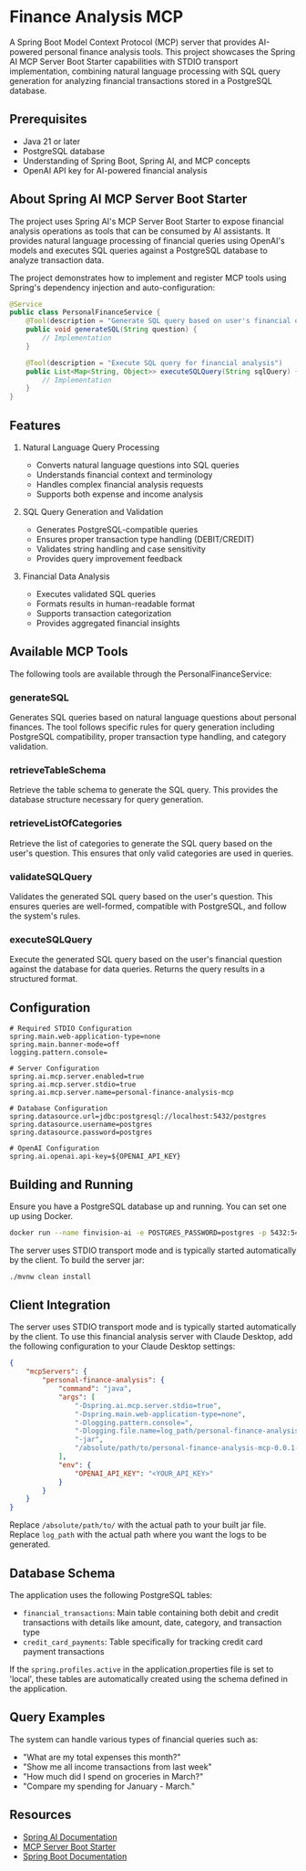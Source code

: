 # Finance Analysis MCP

A Spring Boot Model Context Protocol (MCP) server that provides AI-powered personal finance analysis tools. This project showcases the Spring AI MCP Server Boot Starter capabilities with STDIO transport implementation, combining natural language processing with SQL query generation for analyzing financial transactions stored in a PostgreSQL database.

## Prerequisites

* Java 21 or later
* PostgreSQL database
* Understanding of Spring Boot, Spring AI, and MCP concepts
* OpenAI API key for AI-powered financial analysis

## About Spring AI MCP Server Boot Starter

The project uses Spring AI's MCP Server Boot Starter to expose financial analysis operations as tools that can be consumed by AI assistants. It provides natural language processing of financial queries using OpenAI's models and executes SQL queries against a PostgreSQL database to analyze transaction data.

The project demonstrates how to implement and register MCP tools using Spring's dependency injection and auto-configuration:

```java
@Service
public class PersonalFinanceService {
    @Tool(description = "Generate SQL query based on user's financial question")
    public void generateSQL(String question) {
        // Implementation
    }

    @Tool(description = "Execute SQL query for financial analysis")
    public List<Map<String, Object>> executeSQLQuery(String sqlQuery) {
        // Implementation
    }
}
```

## Features

1. Natural Language Query Processing
   * Converts natural language questions into SQL queries
   * Understands financial context and terminology
   * Handles complex financial analysis requests
   * Supports both expense and income analysis

2. SQL Query Generation and Validation
   * Generates PostgreSQL-compatible queries
   * Ensures proper transaction type handling (DEBIT/CREDIT)
   * Validates string handling and case sensitivity
   * Provides query improvement feedback

3. Financial Data Analysis
   * Executes validated SQL queries
   * Formats results in human-readable format
   * Supports transaction categorization
   * Provides aggregated financial insights

## Available MCP Tools

The following tools are available through the PersonalFinanceService:

### generateSQL
Generates SQL queries based on natural language questions about personal finances. The tool follows specific rules for query generation including PostgreSQL compatibility, proper transaction type handling, and category validation.

### retrieveTableSchema
Retrieve the table schema to generate the SQL query. This provides the database structure necessary for query generation.

### retrieveListOfCategories
Retrieve the list of categories to generate the SQL query based on the user's question. This ensures that only valid categories are used in queries.

### validateSQLQuery
Validates the generated SQL query based on the user's question. This ensures queries are well-formed, compatible with PostgreSQL, and follow the system's rules.

### executeSQLQuery
Execute the generated SQL query based on the user's financial question against the database for data queries. Returns the query results in a structured format.

## Configuration

```properties
# Required STDIO Configuration
spring.main.web-application-type=none
spring.main.banner-mode=off
logging.pattern.console=

# Server Configuration
spring.ai.mcp.server.enabled=true
spring.ai.mcp.server.stdio=true
spring.ai.mcp.server.name=personal-finance-analysis-mcp

# Database Configuration
spring.datasource.url=jdbc:postgresql://localhost:5432/postgres
spring.datasource.username=postgres
spring.datasource.password=postgres

# OpenAI Configuration
spring.ai.openai.api-key=${OPENAI_API_KEY}
```

## Building and Running

Ensure you have a PostgreSQL database up and running. You can set one up using Docker.

```bash
docker run --name finvision-ai -e POSTGRES_PASSWORD=postgres -p 5432:5432 -d postgres:latest
```

The server uses STDIO transport mode and is typically started automatically by the client. To build the server jar:

```bash
./mvnw clean install
```

## Client Integration

The server uses STDIO transport mode and is typically started automatically by the client. To use this financial analysis server with Claude Desktop, add the following configuration to your Claude Desktop settings:

```json
{
    "mcpServers": {
        "personal-finance-analysis": {
            "command": "java",
            "args": [
                "-Dspring.ai.mcp.server.stdio=true",
                "-Dspring.main.web-application-type=none",
                "-Dlogging.pattern.console=",
                "-Dlogging.file.name=log_path/personal-finance-analysis-mcp.log",
                "-jar",
                "/absolute/path/to/personal-finance-analysis-mcp-0.0.1-SNAPSHOT.jar"
            ],
            "env": {
                "OPENAI_API_KEY": "<YOUR_API_KEY>"
            }
        }
    }
}
```

Replace `/absolute/path/to/` with the actual path to your built jar file.
Replace `log_path` with the actual path where you want the logs to be generated.

## Database Schema

The application uses the following PostgreSQL tables:

* `financial_transactions`: Main table containing both debit and credit transactions with details like amount, date, category, and transaction type
* `credit_card_payments`: Table specifically for tracking credit card payment transactions

If the `spring.profiles.active` in the application.properties file is set to 'local', these tables are automatically created using the schema defined in the application.

## Query Examples

The system can handle various types of financial queries such as:
* "What are my total expenses this month?"
* "Show me all income transactions from last week"
* "How much did I spend on groceries in March?"
* "Compare my spending for January - March."

## Resources

* [Spring AI Documentation](https://docs.spring.io/spring-ai/reference/)
* [MCP Server Boot Starter](https://docs.spring.io/spring-ai/reference/1.0/api/mcp/mcp-server-boot-starter-docs.html)
* [Spring Boot Documentation](https://docs.spring.io/spring-boot/docs/current/reference/html/)

